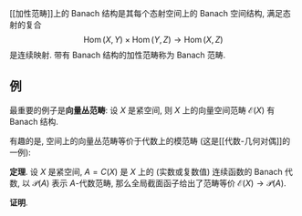 
[[加性范畴]]上的 Banach 结构是其每个态射空间上的 Banach 空间结构, 满足态射的复合
$$
\operatorname{Hom}(X,Y) \times \operatorname{Hom}(Y,Z) \to \operatorname{Hom}(X,Z)
$$
是连续映射. 带有 Banach 结构的加性范畴称为 Banach 范畴.

## 例

最重要的例子是**向量丛范畴**: 设 $X$ 是紧空间, 则 $X$ 上的向量空间范畴 $\mathcal E(X)$ 有 Banach 结构.

有趣的是, 空间上的向量丛范畴等价于代数上的模范畴 (这是[[代数-几何对偶]]的一例):

**定理**. 设 $X$ 是紧空间, $A=C(X)$ 是 $X$ 上的 (实数或复数值) 连续函数的 Banach 代数, 以 $\mathcal P(A)$ 表示 $A$-代数范畴, 那么全局截面函子给出了范畴等价 $\mathcal E(X) \to \mathcal P(A)$.

**证明**.